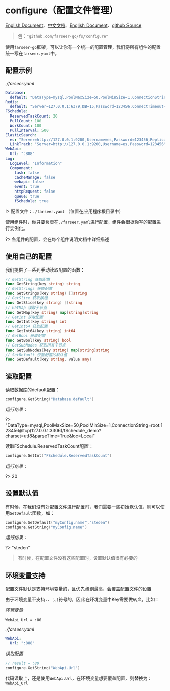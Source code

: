 # configure（配置文件管理）
[English Document](https://farseer-go.gitee.io/en-us/)、[中文文档](https://farseer-go.gitee.io/)、[English Document](https://farseer-go.github.io/doc/en-us/)、[github Source](https://github.com/farseer-go/fs)
> 包：`"github.com/farseer-go/fs/configure"`

使用`farseer-go`框架，可以让你有一个统一的配置管理，我们将所有组件的配置统一写在`farseer.yaml`中。

## 配置示例
_./farseer.yaml_
```yaml
Database:
  default: "DataType=mysql,PoolMaxSize=50,PoolMinSize=1,ConnectionString=root:123456@tcp(127.0.0.1:3306)/fSchedule_demo?charset=utf8&parseTime=True&loc=Local"
Redis:
  default: "Server=127.0.0.1:6379,DB=15,Password=123456,ConnectTimeout=600000,SyncTimeout=10000,ResponseTimeout=10000"
FSchedule:
  ReservedTaskCount: 20
  PullCount: 100
  WorkCount: 100
  PullInterval: 500
ElasticSearch:
  es: "Server=http://127.0.0.1:9200,Username=es,Password=123456,ReplicasCount=1,ShardsCount=1,RefreshInterval=5,IndexFormat=yyyy_MM"
  LinkTrack: "Server=http://127.0.0.1:9200,Username=es,Password=123456"
WebApi:
  Url: ":888"
Log:
  LogLevel: "Information"
  Component:
    task: false
    cacheManage: false
    webapi: false
    event: true
    httpRequest: false
    queue: true
    fSchedule: true
```
!> 配置文件：`./farseer.yaml` （位置在应用程序根目录中）

使用组件时，你只要负责在`./farseer.yaml`进行配置，组件会根据你写的配置进行实例化。

?> 各组件的配置，会在每个组件说明文档中详细描述

## 使用自己的配置
我们提供了一系列手动读取配置的函数：
```go
// GetString 获取配置
func GetString(key string) string
// GetStrings 获取配置
func GetStrings(key string) []string
// GetSlice 获取数组
func GetSlice(key string) []string
// GetMap 读取子节点
func GetMap(key string) map[string]string
// GetInt 获取配置
func GetInt(key string) int
// GetInt64 获取配置
func GetInt64(key string) int64
// GetBool 获取配置
func GetBool(key string) bool
// GetSubNodes 获取所有子节点
func GetSubNodes(key string) map[string]string
// SetDefault 设置配置的默认值
func SetDefault(key string, value any) 
```
## 读取配置
读取数据库的default配置：
```go
configure.GetString("Database.default")
```
_运行结果：_

?> "DataType=mysql,PoolMaxSize=50,PoolMinSize=1,ConnectionString=root:123456@tcp(127.0.0.1:3306)/fSchedule_demo?charset=utf8&parseTime=True&loc=Local"

读取FSchedule.ReservedTaskCount配置：
```go
configure.GetInt("FSchedule.ReservedTaskCount")
```
_运行结果：_

?> 20

## 设置默认值
有时候，在我们没有对配置文件进行配置时，我们需要一些初始默认值，则可以使用`SetDefault`函数，如：
```go
configure.SetDefault("myConfig.name","steden")
configure.GetString("myConfig.name")
```
_运行结果：_

?> "steden"
> 有时候，在配置文件没有这些配置时，设置默认值很有必要的

## 环境变量支持
配置文件默认是支持环境变量的，且优先级别最高，会覆盖配置文件的设置

由于环境变量不支持`.`、`[`、`]`符号的，因此在环境变量中Key需要做转义，比如：

_环境变量_
```
WebApi_Url = :80
```

_./farseer.yaml_
```yaml
WebApi:
  Url: ":888"
```

_读取配置_
```go
// result = :80
configure.GetString("WebApi.Url")
```

代码读取上，还是使用`WebApi.Url`，在环境变量想要覆盖配置，则替换为：`WebApi_Url`